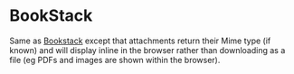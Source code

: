 # BookStack
Same as [Bookstack](https://www.bookstackapp.com/) except that attachments return their Mime type (if known) and 
will display inline in the browser
rather than downloading as a file (eg PDFs and images are shown within the browser).
